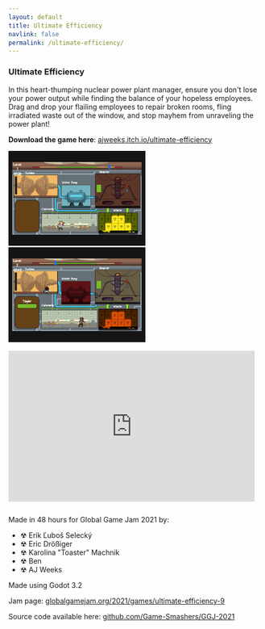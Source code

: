 ```yaml
---
layout: default
title: Ultimate Efficiency
navlink: false
permalink: /ultimate-efficiency/
---
```


### Ultimate Efficiency

In this heart-thumping nuclear power plant manager, ensure you don't lose your power output while finding the balance of your hopeless employees. Drag and drop your flailing employees to repair broken rooms, fling irradiated waste out of the window, and stop mayhem from unraveling the power plant!

**Download the game here**: [ajweeks.itch.io/ultimate-efficiency](https://ajweeks.itch.io/ultimate-efficiency)

<div width="100%">
  <a data-fancybox="gallery" href="/assets/img/UltimateEfficiency_Screen0.jpg"><img src="/assets/img/UltimateEfficiency_Screen0.jpg" width="54%"></a>
  <a data-fancybox="gallery" href="/assets/img/UltimateEfficiency_Screen1.jpg"><img src="/assets/img/UltimateEfficiency_Screen1.jpg" width="54%"></a>
</div>
<p></p>

<div style="position: relative; padding-bottom: 56.25%; padding-top: 25px; height: 0; margin-bottom: 18px">
  <iframe style="position: absolute; top: 0; left: 0; width: 97%; height: 97%;" src="https://www.youtube.com/embed/Iem76hPM3qg" frameborder="0" allow="accelerometer; autoplay; encrypted-media; gyroscope; picture-in-picture" allowfullscreen></iframe>
</div>

Made in 48 hours for Global Game Jam 2021 by:
* ☢ Erik Ľuboš Selecký
* ☢ Eric Drößiger
* ☢ Karolina "Toaster" Machnik
* ☢ Ben
* ☢ AJ Weeks

Made using Godot 3.2

Jam page: [globalgamejam.org/2021/games/ultimate-efficiency-9](https://globalgamejam.org/2021/games/ultimate-efficiency-9)

Source code available here: [github.com/Game-Smashers/GGJ-2021](https://github.com/Game-Smashers/GGJ-2021)
